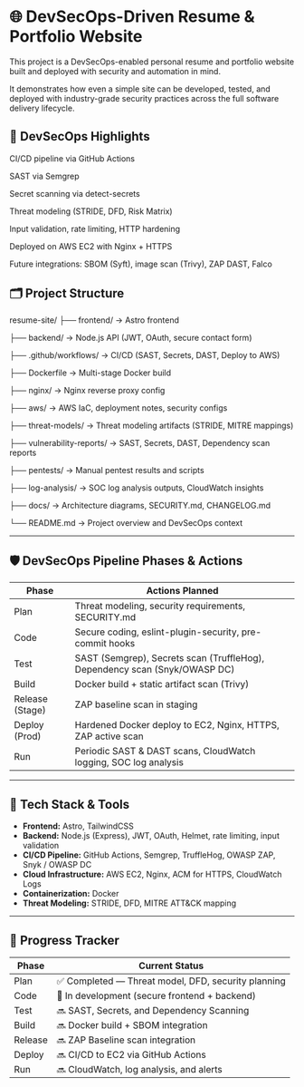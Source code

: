 # 🌐 DevSecOps-Driven Resume & Portfolio Website

This project is a DevSecOps-enabled personal resume and portfolio website built and deployed with security and automation in mind.

It demonstrates how even a simple site can be developed, tested, and deployed with industry-grade security practices across the full software delivery lifecycle.



## 🔐 DevSecOps Highlights

CI/CD pipeline via GitHub Actions

SAST via Semgrep

Secret scanning via detect-secrets

Threat modeling (STRIDE, DFD, Risk Matrix)

Input validation, rate limiting, HTTP hardening

Deployed on AWS EC2 with Nginx + HTTPS

Future integrations: SBOM (Syft), image scan (Trivy), ZAP DAST, Falco



## 🗂️ Project Structure

resume-site/
├── frontend/               → Astro frontend

├── backend/                → Node.js API (JWT, OAuth, secure contact form)

├── .github/workflows/      → CI/CD (SAST, Secrets, DAST, Deploy to AWS)

├── Dockerfile              → Multi-stage Docker build

├── nginx/                  → Nginx reverse proxy config

├── aws/                    → AWS IaC, deployment notes, security configs

├── threat-models/          → Threat modeling artifacts (STRIDE, MITRE mappings)

├── vulnerability-reports/  → SAST, Secrets, DAST, Dependency scan reports

├── pentests/               → Manual pentest results and scripts

├── log-analysis/           → SOC log analysis outputs, CloudWatch insights

├── docs/                   → Architecture diagrams, SECURITY.md, CHANGELOG.md

└── README.md               → Project overview and DevSecOps context

---

## 🛡️ DevSecOps Pipeline Phases & Actions

| Phase           | Actions Planned                                                            |
| --------------- | -------------------------------------------------------------------------- |
| Plan            | Threat modeling, security requirements, SECURITY.md                        |
| Code            | Secure coding, eslint-plugin-security, pre-commit hooks                    |
| Test            | SAST (Semgrep), Secrets scan (TruffleHog), Dependency scan (Snyk/OWASP DC) |
| Build           | Docker build + static artifact scan (Trivy)                                |
| Release (Stage) | ZAP baseline scan in staging                                               |
| Deploy (Prod)   | Hardened Docker deploy to EC2, Nginx, HTTPS, ZAP active scan               |
| Run             | Periodic SAST & DAST scans, CloudWatch logging, SOC log analysis           |

---

## 🚀 Tech Stack & Tools

- **Frontend:** Astro, TailwindCSS
- **Backend:** Node.js (Express), JWT, OAuth, Helmet, rate limiting, input validation
- **CI/CD Pipeline:** GitHub Actions, Semgrep, TruffleHog, OWASP ZAP, Snyk / OWASP DC
- **Cloud Infrastructure:** AWS EC2, Nginx, ACM for HTTPS, CloudWatch Logs
- **Containerization:** Docker
- **Threat Modeling:** STRIDE, DFD, MITRE ATT&CK mapping

---

## 📜 Progress Tracker

| Phase   | Current Status                                |
| ------- | --------------------------------------------- |
| Plan    | ✅ Completed — Threat model, DFD, security planning |
| Code    | 🚧 In development (secure frontend + backend) |
| Test    | 🔜 SAST, Secrets, and Dependency Scanning     |
| Build   | 🔜 Docker build + SBOM integration            |
| Release | 🔜 ZAP Baseline scan integration              |
| Deploy  | 🔜 CI/CD to EC2 via GitHub Actions            |
| Run     | 🔜 CloudWatch, log analysis, and alerts       |